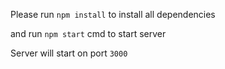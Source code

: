 Please run `npm install` to install all dependencies

and run `npm start` cmd to start server

Server will start on port `3000`